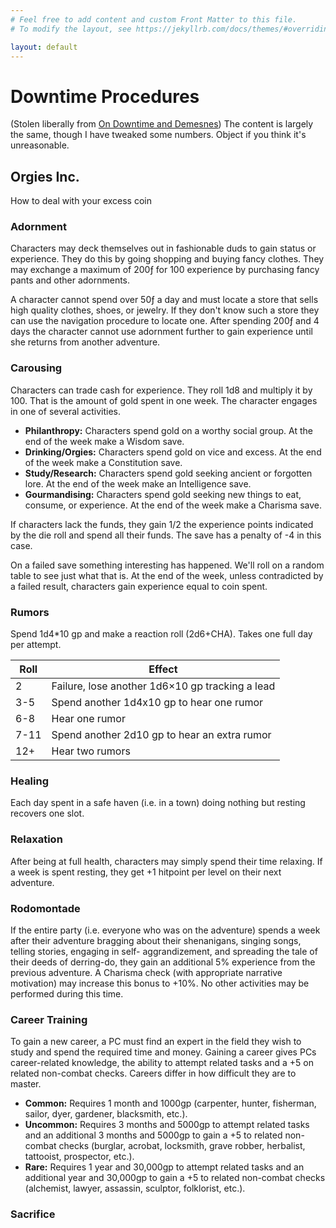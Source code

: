 ```yaml
---
# Feel free to add content and custom Front Matter to this file.
# To modify the layout, see https://jekyllrb.com/docs/themes/#overriding-theme-defaults

layout: default
---
```


# Downtime Procedures

(Stolen liberally from [On Downtime and Demesnes](https://preview.drivethrurpg.com/en/product/297829/On-Downtime-and-Demesnes-Basic-DD)) The content is largely the same, though I have tweaked some numbers. Object if you think it's unreasonable.

## Orgies Inc.

How to deal with your excess coin

### Adornment

Characters may deck themselves out in fashionable duds to gain status or experience. They do this by going shopping and
buying fancy clothes. They may exchange a maximum of 200ƒ for 100 experience by purchasing fancy pants and other
adornments.

A character cannot spend over 50ƒ a day and must locate a store that sells high quality clothes, shoes, or jewelry. If
they don't know such a store they can use the navigation procedure to locate one. After spending 200ƒ and 4 days the
character cannot use adornment further to gain experience until she returns from another adventure.

### Carousing

Characters can trade cash for experience. They roll 1d8 and multiply it by 100. That is the amount of gold spent in one
week. The character engages in one of several activities. 

- **Philanthropy:** Characters spend gold on a worthy social group. At the end of the week make a Wisdom save. 
- **Drinking/Orgies:** Characters spend gold on vice and excess. At the end of the week make a Constitution save. 
- **Study/Research:** Characters spend gold seeking ancient or forgotten lore. At the end of the week make an
  Intelligence save. 
- **Gourmandising:** Characters spend gold seeking new things to eat, consume, or experience. At the end of the week
  make a Charisma save.

If characters lack the funds, they gain 1/2 the experience points indicated by the die roll and spend all their funds.
The save has a penalty of -4 in this case.

On a failed save something interesting has happened. We'll roll on a random table to see just what that is. At the end
of the week, unless contradicted by a failed result, characters gain experience equal to coin spent.

### Rumors

Spend 1d4*10 gp and make a reaction roll (2d6+CHA). Takes one full day per attempt.

| Roll | Effect |
|------|--------|
| 2 | Failure, lose another 1d6×10 gp tracking a lead |
| 3-5 | Spend another 1d4x10 gp to hear one rumor |
| 6-8 | Hear one rumor |
| 7-11 | Spend another 2d10 gp to hear an extra rumor |
| 12+ | Hear two rumors |

### Healing

Each day spent in a safe haven (i.e. in a town) doing nothing but resting recovers one slot.

### Relaxation

After being at full health, characters may simply spend their time relaxing. If a week is spent resting, they get +1
hitpoint per level on their next adventure.

### Rodomontade
If the entire party (i.e. everyone who was on the adventure) spends a week after their adventure bragging about their
shenanigans, singing songs, telling stories, engaging in self- aggrandizement, and spreading the tale of their deeds of
derring-do, they gain an additional 5% experience from the previous adventure. A Charisma check (with appropriate
narrative motivation) may increase this bonus to +10%. No other activities may be performed during this time.

### Career Training

To gain a new career, a PC must find an expert in the field they wish to study and spend the required time and money.
Gaining a career gives PCs career-related knowledge, the ability to attempt related tasks and a +5 on related non-combat
checks. Careers differ in how difficult they are to master.

- **Common:** Requires 1 month and 1000gp (carpenter, hunter, fisherman, sailor, dyer, gardener, blacksmith, etc.).
- **Uncommon:** Requires 3 months and 5000gp to attempt related tasks and an additional 3 months and 5000gp to gain a +5
  to related non-combat checks (burglar, acrobat, locksmith, grave robber, herbalist, tattooist, prospector, etc.).
- **Rare:**  Requires 1 year and 30,000gp to attempt related tasks and an additional year and 30,000gp to gain a +5 to
  related non-combat checks (alchemist, lawyer, assassin, sculptor, folklorist, etc.).



### Sacrifice
